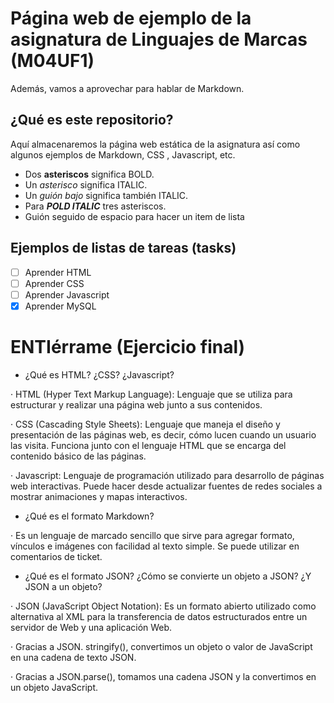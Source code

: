 # Página web de ejemplo de la asignatura de Linguajes de Marcas (M04UF1)

Además, vamos a aprovechar para hablar de Markdown.

## ¿Qué es este repositorio?

Aquí almacenaremos la página web estática de la asignatura así como algunos ejemplos de Markdown, CSS , Javascript, etc.

- Dos **asteriscos** significa BOLD.
- Un *asterisco* significa ITALIC.
- Un _guión bajo_ significa también ITALIC.
- Para ***POLD ITALIC*** tres asteriscos.
- Guión seguido de espacio para hacer un item de lista

## Ejemplos de listas de tareas (tasks)

- [ ] Aprender HTML
- [ ] Aprender CSS
- [ ] Aprender Javascript
- [x] Aprender MySQL

# ENTIérrame (Ejercicio final)

- ¿Qué es HTML? ¿CSS? ¿Javascript?

 · HTML (Hyper Text Markup Language): Lenguaje que se utiliza para estructurar y realizar una página web junto a sus contenidos.
 
 · CSS (Cascading Style Sheets): Lenguaje que maneja el diseño y presentación de las páginas web, es decir, cómo lucen cuando un usuario las visita. Funciona junto con el lenguaje HTML que se encarga del contenido básico de las páginas.
 
 · Javascript: Lenguaje de programación utilizado para desarrollo de páginas web interactivas. Puede hacer desde actualizar fuentes de redes sociales a mostrar animaciones y mapas interactivos.

- ¿Qué es el formato Markdown?

 · Es un lenguaje de marcado sencillo que sirve para agregar formato, vínculos e imágenes con facilidad al texto simple. Se puede utilizar en comentarios de ticket.

- ¿Qué es el formato JSON? ¿Cómo se convierte un objeto a JSON? ¿Y JSON a un objeto?

 · JSON (JavaScript Object Notation): Es un formato abierto utilizado como alternativa al XML para la transferencia de datos estructurados entre un servidor de Web y una aplicación Web.
 
 · Gracias a JSON. stringify(), convertimos un objeto o valor de JavaScript en una cadena de texto JSON.

 · Gracias a JSON.parse(), tomamos una cadena JSON y la convertimos en un objeto JavaScript.
